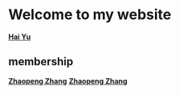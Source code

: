 # Welcome to my website
**[Hai Yu](https://u-hai.github.io/)**

## membership
**[Zhaopeng Zhang](https://cheungsiupaang.github.io/)**
**[Zhaopeng Zhang](https://lbbnk.github.io/)**
